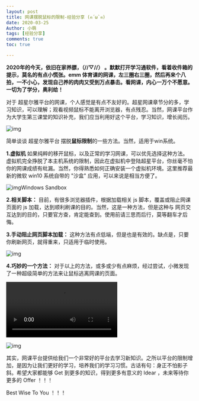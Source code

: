 ```yaml
---
layout: post
title: 网课摆脱鼠标的限制-经验分享 (ฅ´ω`ฅ)
date: 2020-03-25
Author: 小萌 
tags: [经验分享]
comments: true
toc: true

---
```






**2020年的今天，依旧在家养膘，（//▽//） 。默默打开学习通软件，看着收件箱的提示，莫名的有点小慌张。emm 体育课的网课，左三圈右三圈，然后再来个八拍，一不小心，发现自己养的肉肉又受到万点暴击。看网课，内心一万个不愿意。一切为了学分，奥利给！**

对于 超星尔雅平台的网课，个人感觉是有点不友好的。超星网课章节分的多，学习知识，可以理解；观看视频鼠标不能离开浏览器，有点残忍。当然，网课平台作为大学生第三课堂的知识补充，我们应当利用好这个平台，学习知识，增长阅历。

![img](https://blaclacloud.coding.net/p/tcshare/d/tcsharea/git/raw/master/image/images/35.jpg)

简单谈谈 超星尔雅平台 摆脱**鼠标限制**的一些方法。当然，适用于win系统。

**1.虚拟机**
如果纯粹的移开鼠标，以及正常的学习网课，可以优先选择这种方法。虚拟机完全挣脱了本主机系统的限制，因此在虚拟机中登陆超星平台，你丝毫不怕你的网课成绩有纰漏。当然，你得熟悉如何正确安装一个虚拟机环境。这里推荐最新的微软 win10 系统自带的 "沙盒" 应用，可以来说是相当方便了。

![img](https://blaclacloud.coding.net/p/tcshare/d/tcsharea/git/raw/master/image/0325/032501.png)Windows Sandbox

**2.相关脚本：**
目前，有很多浏览器插件，根据加载相关 js 脚本，覆盖或阻止网课页面的 js 加载，达到顺利刷课的目的。当然，这是一种方法，但是这种与 网页交互达到的目的，只要官方查，肯定能查到。使用前请三思而后行，莫等翻车才后悔。

**3.手动阻止网页脚本加载：**
这种方法有点低端，但是也是有效的。缺点是，只要你刷新网页，就得重来，只适用于临时使用。

![img](https://blaclacloud.coding.net/p/tcshare/d/tcsharea/git/raw/master/image/0325/032502.png)



**4.巧妙的一个方法：**
对于以上的方法，或多或少有点麻烦，经过尝试，小微发现了一种超级简单的方法来让鼠标逃离网课的页面。

<video controls="" src="https://blog.bluestone.top/wp-content/uploads/2020/03/032501.wmv"></video>



![img](https://blaclacloud.coding.net/p/tcshare/d/tcsharea/git/raw/master/image/images/41.jpg)

其实，网课平台提供给我们一个非常好的平台去学习新知识。之所以平台的限制增加，是因为让我们更好的学习，培养我们的学习习惯。古话有句：身正不怕影子斜。希望大家都能够 Get 到更多的知识，得到更多有意义的 Idear ，未来等待你更多的 Offer ！！！

Best Wise To You ！！！